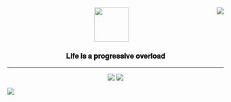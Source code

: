 
<!-- https://velog.io/@seondal/Github-Readme-%EA%BE%B8%EB%AF%B8%EA%B8%B0-%EC%B4%9D%EC%A0%95%EB%A6%AC#%EC%99%84%EC%84%B1 -->

<div align="center">
  
  <img align="right" src="https://github-readme-stats.vercel.app/api/top-langs/?username=seondal&theme=dracula&exclude_repo=Computer-Science-Engineering&layout=compact&langs_count=10"/>
  
  ### <img src = "https://noticon-static.tammolo.com/dgggcrkxq/image/upload/v1580290420/noticon/vdw0bnagetaq3ty93b8i.png" style="width:80px; height:80px;"/> 
  ### 𝐋𝐢𝐟𝐞 𝐢𝐬 𝐚 𝐩𝐫𝐨𝐠𝐫𝐞𝐬𝐬𝐢𝐯𝐞 𝐨𝐯𝐞𝐫𝐥𝐨𝐚𝐝
  
  ---
  
  <a href="https://github.com/ParkJuhan94"><img src="https://hits.seeyoufarm.com/api/count/incr/badge.svg?url=https%3A%2F%2Fgithub.com%2FParkJuhan94&count_bg=%23000000&title_bg=%23000000&icon=github.svg&icon_color=%23DADADA&title=GitHub&edge_flat=false"/></a> <a href="https://solved.ac/pjh9447"><img src="http://mazassumnida.wtf/api/mini/generate_badge?boj=pjh9447"/></a>
  
  <a href="https://giken.tistory.com/"><img align = "left" src="https://img.shields.io/badge/-Giken.CS-blue"/></a> 

  <br>
 
</div>
